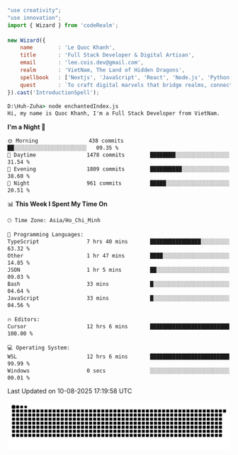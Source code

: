 <!--x axis divider-->

```js 
"use creativity";
"use innovation";
import { Wizard } from 'codeRealm';

new Wizard({
    name        : 'Le Quoc Khanh',
    title       : 'Full Stack Developer & Digital Artisan',
    email       : 'lee.cois.dev@gmail.com',
    realm       : 'VietNam, The Land of Hidden Dragons',
    spellbook   : ['Nextjs', 'JavaScript', 'React', 'Node.js', 'Python', 'Django', 'Cloud Services'],
    quest       : `To craft digital marvels that bridge realms, connect cultures, and bring imagination to life.`,
}).cast('IntroductionSpell');
```

```cmd
D:\Huh-Zuha> node enchantedIndex.js
Hi, my name is Quoc Khanh, I'm a Full Stack Developer from VietNam.
```
<!--START_SECTION:waka-->
**I'm a Night 🦉** 

```text
🌞 Morning                438 commits         ██░░░░░░░░░░░░░░░░░░░░░░░   09.35 % 
🌆 Daytime                1478 commits        ████████░░░░░░░░░░░░░░░░░   31.54 % 
🌃 Evening                1809 commits        ██████████░░░░░░░░░░░░░░░   38.60 % 
🌙 Night                  961 commits         █████░░░░░░░░░░░░░░░░░░░░   20.51 % 
```


📊 **This Week I Spent My Time On** 

```text
🕑︎ Time Zone: Asia/Ho_Chi_Minh

💬 Programming Languages: 
TypeScript               7 hrs 40 mins       ████████████████░░░░░░░░░   63.32 % 
Other                    1 hr 47 mins        ████░░░░░░░░░░░░░░░░░░░░░   14.85 % 
JSON                     1 hr 5 mins         ██░░░░░░░░░░░░░░░░░░░░░░░   09.03 % 
Bash                     33 mins             █░░░░░░░░░░░░░░░░░░░░░░░░   04.64 % 
JavaScript               33 mins             █░░░░░░░░░░░░░░░░░░░░░░░░   04.56 % 

🔥 Editors: 
Cursor                   12 hrs 6 mins       █████████████████████████   100.00 % 

💻 Operating System: 
WSL                      12 hrs 6 mins       █████████████████████████   99.99 % 
Windows                  0 secs              ░░░░░░░░░░░░░░░░░░░░░░░░░   00.01 % 
```


 Last Updated on 10-08-2025 17:19:58 UTC
<!--END_SECTION:waka-->
<picture>
  <source media="(prefers-color-scheme: dark)" srcset="https://raw.githubusercontent.com/leecois/leecois/output/github-contribution-grid-snake-dark.svg">
  <source media="(prefers-color-scheme: light)" srcset="https://raw.githubusercontent.com/leecois/leecois/output/github-contribution-grid-snake.svg">
  <img alt="github contribution grid snake animation" src="https://raw.githubusercontent.com/leecois/leecois/output/github-contribution-grid-snake.svg">
</picture>
